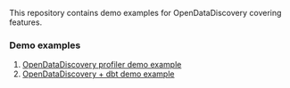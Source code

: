 This repository contains demo examples for OpenDataDiscovery covering features.

### Demo examples
1. [OpenDataDiscovery profiler demo example]('./profiler_demo/README.md')
2. [OpenDataDiscovery + dbt demo example](./dbt_demo/README.md)